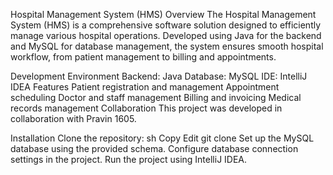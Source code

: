 Hospital Management System (HMS)
Overview
The Hospital Management System (HMS) is a comprehensive software solution designed to efficiently manage various hospital operations. Developed using Java for the backend and MySQL for database management, the system ensures smooth hospital workflow, from patient management to billing and appointments.

Development Environment
Backend: Java
Database: MySQL
IDE: IntelliJ IDEA
Features
Patient registration and management
Appointment scheduling
Doctor and staff management
Billing and invoicing
Medical records management
Collaboration
This project was developed in collaboration with Pravin 1605.

Installation
Clone the repository:
sh
Copy
Edit
git clone <repository-url>
Set up the MySQL database using the provided schema.
Configure database connection settings in the project.
Run the project using IntelliJ IDEA.
